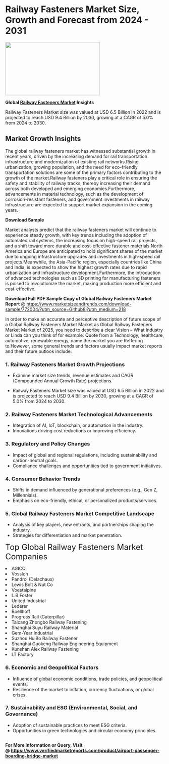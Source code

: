 <H1>Railway Fasteners Market Size, Growth and Forecast from 2024 - 2031</H1><img class="aligncenter size-medium wp-image-584254" src="https://thirdeyenews.in/wp-content/uploads/2024/09/Global-Market-Research-300x168.jpeg" alt="" width="300" height="168" /><p><strong>Global&nbsp;<a href="https://www.marketsizeandtrends.com/download-sample/772004/?utm_source=Github8j?utm_medium=218">Railway Fasteners Market</a> Insights</strong></p><p>Railway Fasteners Market size was valued at USD 6.5 Billion in 2022 and is projected to reach USD 9.4 Billion by 2030, growing at a CAGR of 5.0% from 2024 to 2030.</p><p><h2>Market Growth Insights</h2> <p>The global railway fasteners market has witnessed substantial growth in recent years, driven by the increasing demand for rail transportation infrastructure and modernization of existing rail networks.Rising urbanization, growing population, and the need for eco-friendly transportation solutions are some of the primary factors contributing to the growth of the market.Railway fasteners play a critical role in ensuring the safety and stability of railway tracks, thereby increasing their demand across both developed and emerging economies.Furthermore, advancements in material technology, such as the development of corrosion-resistant fasteners, and government investments in railway infrastructure are expected to support market expansion in the coming years.</p> <p><strong>Download Sample</strong></p> <p>Market analysts predict that the railway fasteners market will continue to experience steady growth, with key trends including the adoption of automated rail systems, the increasing focus on high-speed rail projects, and a shift toward more durable and cost-effective fastener materials.North America and Europe are anticipated to hold significant shares of the market due to ongoing infrastructure upgrades and investments in high-speed rail projects.Meanwhile, the Asia-Pacific region, especially countries like China and India, is expected to show the highest growth rates due to rapid urbanization and infrastructure development.Furthermore, the introduction of advanced technologies such as 3D printing for manufacturing fasteners is poised to revolutionize the market, making production more efficient and cost-effective.</p> <p><span class=""><strong>Download Full PDF Sample Copy of Global Railway Fasteners Market Report</strong> @ <a href="https://www.marketsizeandtrends.com/download-sample/772004/?utm_source=Github8j?utm_medium=218" target="_blank">https://www.marketsizeandtrends.com/download-sample/772004/?utm_source=Github8j?utm_medium=218</a></span></p><p>In order to make an accurate and perceptive description of future scope of a Global&nbsp;Railway Fasteners Market Market as Global&nbsp;Railway Fasteners Market Market of 2025, you need to describe a clear Vision &ndash; What Industry or Linda can you think of for example: Quote from a Technology, healthcare, automotive, renewable energy, name the market you are Reffering to.However, some general trends and factors usually impact market reports and their future outlook include:</p><h3>1.&nbsp;<strong>Railway Fasteners Market Growth Projections</strong></h3><ul><li>Examine market size trends, revenue estimates and CAGR (Compounded Annual Growth Rate) projections.</li><li><p>Railway Fasteners Market size was valued at USD 6.5 Billion in 2022 and is projected to reach USD 9.4 Billion by 2030, growing at a CAGR of 5.0% from 2024 to 2030.</p></li></ul><h3>2.&nbsp;<strong>Railway Fasteners Market Technological Advancements</strong></h3><ul><li>Integration of AI, IoT, blockchain, or automation in the industry.</li><li>Innovations driving cost reductions or improving efficiency.</li></ul><h3>3.&nbsp;<strong>Regulatory and Policy Changes</strong></h3><ul><li>Impact of global and regional regulations, including sustainability and carbon-neutral goals.</li><li>Compliance challenges and opportunities tied to government initiatives.</li></ul><h3>4.&nbsp;<strong>Consumer Behavior Trends</strong></h3><ul><li>Shifts in demand influenced by generational preferences (e.g., Gen Z, Millennials).</li><li>Emphasis on eco-friendly, ethical, or personalized products/services.</li></ul><h3>5.&nbsp;<strong>Global Railway Fasteners Market Competitive Landscape</strong></h3><ul><li>Analysis of key players, new entrants, and partnerships shaping the industry.</li><li>Strategies for differentiation and market penetration.</li></ul><p data-pm-slice="1 1 []"><span style="color: inherit; font-family: inherit; font-size: 25px;">Top Global Railway Fasteners Market Companies</span></p><div class="" data-test-id=""><p><li>AGICO</li><li> Vossloh</li><li> Pandrol (Delachaux)</li><li> Lewis Bolt & Nut Co</li><li> Voestalpine</li><li> L.B.Foster</li><li> United Industrial</li><li> Lederer</li><li> Boellhoff</li><li> Progress Rail (Caterpillar)</li><li> Taicang Zhongbo Railway Fastening</li><li> Shanghai Suyu Railway Material</li><li> Gem-Year Industrial</li><li> Suzhou HuiBo Railway Fastener</li><li> Shanghai Guokeng Railway Engineering Equipment</li><li> Kunshan Alex Railway Fastening</li><li> LT Factory</li></p></div><h3>6.&nbsp;<strong>Economic and Geopolitical Factors</strong></h3><ul><li>Influence of global economic conditions, trade policies, and geopolitical events.</li><li>Resilience of the market to inflation, currency fluctuations, or global crises.</li></ul><h3>7.&nbsp;<strong>Sustainability and ESG (Environmental, Social, and Governance)</strong></h3><ul><li>Adoption of sustainable practices to meet ESG criteria.</li><li>Opportunities in green technologies and circular economy principles.</li></ul><h2><strong style="font-size: 14px;">For More Information or Query, Visit @&nbsp;</strong><a style="background-color: #ffffff; font-size: 14px;" href="https://www.marketsizeandtrends.com/report/railway-fasteners-market/" target="_blank">https://www.verifiedmarketreports.com/product/airport-passenger-boarding-bridge-market</a></h2>